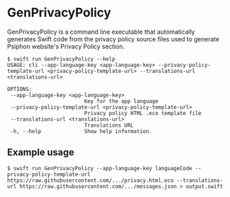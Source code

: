# GenPrivacyPolicy

GenPrivacyPolicy is a command line executable that automatically generates Swift code
from the privacy policy source files used to generate Psiphon website's Privacy Policy section.

 ```
 $ swift run GenPrivacyPolicy --help
USAGE: cli --app-language-key <app-language-key> --privacy-policy-template-url <privacy-policy-template-url> --translations-url <translations-url>

OPTIONS:
  --app-language-key <app-language-key>
                          Key for the app language
  --privacy-policy-template-url <privacy-policy-template-url>
                          Privacy policy HTML .eco template file
  --translations-url <translations-url>
                          Translations URL
  -h, --help              Show help information.
 ```

## Example usage

```
$ swift run GenPrivacyPolicy --app-language-key languageCode --privacy-policy-template-url https://raw.githubusercontent.com/.../privacy.html.eco --translations-url https://raw.githubusercontent.com/.../messages.json > output.swift

```
